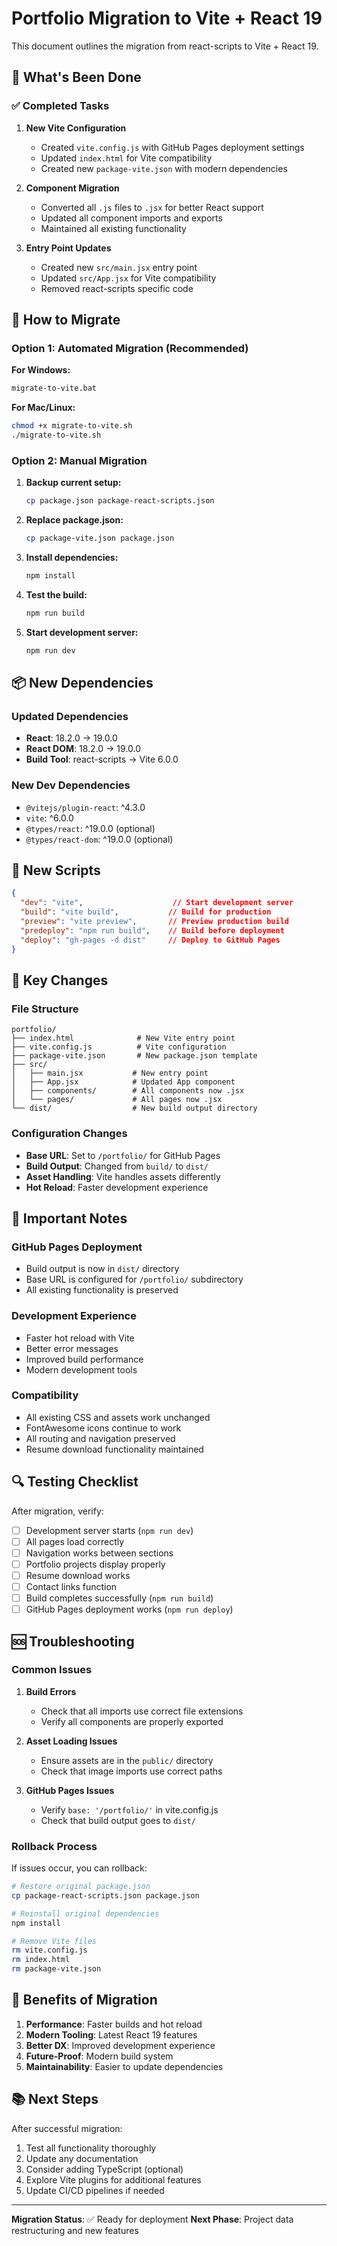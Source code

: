 # Portfolio Migration to Vite + React 19

This document outlines the migration from react-scripts to Vite + React 19.

## 🎯 What's Been Done

### ✅ Completed Tasks

1. **New Vite Configuration**
   - Created `vite.config.js` with GitHub Pages deployment settings
   - Updated `index.html` for Vite compatibility
   - Created new `package-vite.json` with modern dependencies

2. **Component Migration**
   - Converted all `.js` files to `.jsx` for better React support
   - Updated all component imports and exports
   - Maintained all existing functionality

3. **Entry Point Updates**
   - Created new `src/main.jsx` entry point
   - Updated `src/App.jsx` for Vite compatibility
   - Removed react-scripts specific code

## 🚀 How to Migrate

### Option 1: Automated Migration (Recommended)

**For Windows:**
```bash
migrate-to-vite.bat
```

**For Mac/Linux:**
```bash
chmod +x migrate-to-vite.sh
./migrate-to-vite.sh
```

### Option 2: Manual Migration

1. **Backup current setup:**
   ```bash
   cp package.json package-react-scripts.json
   ```

2. **Replace package.json:**
   ```bash
   cp package-vite.json package.json
   ```

3. **Install dependencies:**
   ```bash
   npm install
   ```

4. **Test the build:**
   ```bash
   npm run build
   ```

5. **Start development server:**
   ```bash
   npm run dev
   ```

## 📦 New Dependencies

### Updated Dependencies
- **React**: 18.2.0 → 19.0.0
- **React DOM**: 18.2.0 → 19.0.0
- **Build Tool**: react-scripts → Vite 6.0.0

### New Dev Dependencies
- `@vitejs/plugin-react`: ^4.3.0
- `vite`: ^6.0.0
- `@types/react`: ^19.0.0 (optional)
- `@types/react-dom`: ^19.0.0 (optional)

## 🔧 New Scripts

```json
{
  "dev": "vite",                    // Start development server
  "build": "vite build",           // Build for production
  "preview": "vite preview",       // Preview production build
  "predeploy": "npm run build",    // Build before deployment
  "deploy": "gh-pages -d dist"     // Deploy to GitHub Pages
}
```

## 🎨 Key Changes

### File Structure
```
portfolio/
├── index.html              # New Vite entry point
├── vite.config.js          # Vite configuration
├── package-vite.json       # New package.json template
├── src/
│   ├── main.jsx           # New entry point
│   ├── App.jsx            # Updated App component
│   ├── components/        # All components now .jsx
│   └── pages/             # All pages now .jsx
└── dist/                  # New build output directory
```

### Configuration Changes
- **Base URL**: Set to `/portfolio/` for GitHub Pages
- **Build Output**: Changed from `build/` to `dist/`
- **Asset Handling**: Vite handles assets differently
- **Hot Reload**: Faster development experience

## 🚨 Important Notes

### GitHub Pages Deployment
- Build output is now in `dist/` directory
- Base URL is configured for `/portfolio/` subdirectory
- All existing functionality is preserved

### Development Experience
- Faster hot reload with Vite
- Better error messages
- Improved build performance
- Modern development tools

### Compatibility
- All existing CSS and assets work unchanged
- FontAwesome icons continue to work
- All routing and navigation preserved
- Resume download functionality maintained

## 🔍 Testing Checklist

After migration, verify:

- [ ] Development server starts (`npm run dev`)
- [ ] All pages load correctly
- [ ] Navigation works between sections
- [ ] Portfolio projects display properly
- [ ] Resume download works
- [ ] Contact links function
- [ ] Build completes successfully (`npm run build`)
- [ ] GitHub Pages deployment works (`npm run deploy`)

## 🆘 Troubleshooting

### Common Issues

1. **Build Errors**
   - Check that all imports use correct file extensions
   - Verify all components are properly exported

2. **Asset Loading Issues**
   - Ensure assets are in the `public/` directory
   - Check that image imports use correct paths

3. **GitHub Pages Issues**
   - Verify `base: '/portfolio/'` in vite.config.js
   - Check that build output goes to `dist/`

### Rollback Process

If issues occur, you can rollback:

```bash
# Restore original package.json
cp package-react-scripts.json package.json

# Reinstall original dependencies
npm install

# Remove Vite files
rm vite.config.js
rm index.html
rm package-vite.json
```

## 🎉 Benefits of Migration

1. **Performance**: Faster builds and hot reload
2. **Modern Tooling**: Latest React 19 features
3. **Better DX**: Improved development experience
4. **Future-Proof**: Modern build system
5. **Maintainability**: Easier to update dependencies

## 📚 Next Steps

After successful migration:

1. Test all functionality thoroughly
2. Update any documentation
3. Consider adding TypeScript (optional)
4. Explore Vite plugins for additional features
5. Update CI/CD pipelines if needed

---

**Migration Status**: ✅ Ready for deployment
**Next Phase**: Project data restructuring and new features
